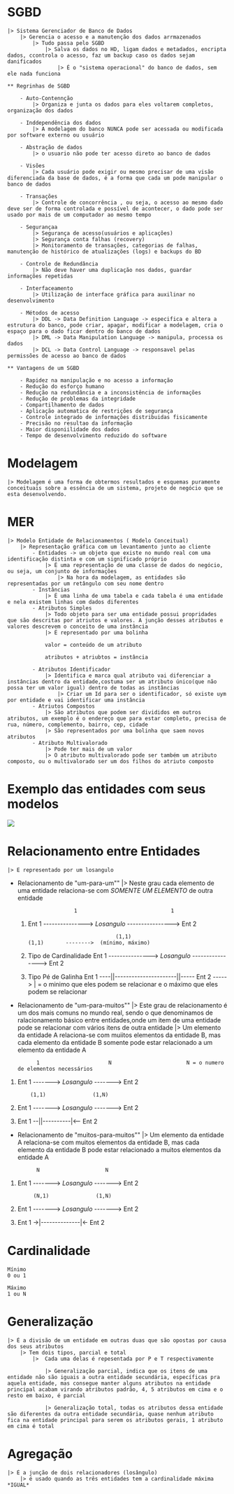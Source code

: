  # SGBD
    |> Sistema Gerenciador de Banco de Dados
        |> Gerencia o acesso e a manutenção dos dados arrmazenados 
            |> Tudo passa pelo SGBD
                |> Salva os dados no HD, ligam dados e metadados, encripta dados, ccontrola o acesso, faz um backup caso os dados sejam danificados
                    |> É o "sistema operacional" do banco de dados, sem ele nada funciona

    ** Regrinhas de SGBD

        - Auto-Contennção 
            |> Organiza e junta os dados para eles voltarem completos, organização dos dados
        
        - Inddependência dos dados
            |> A modelagem do banco NUNCA pode ser acessada ou modificada por software externo ou usuário

        - Abstração de dados
            |> o usuario não pode ter acesso direto ao banco de dados

        - Visões
            |> Cada usuário pode exigir ou mesmo precisar de uma visão diferenciada da base de dados, é a forma que cada um pode manipular o banco de dados
        
        - Transações
            |> Controle de concorrência , ou seja, o acesso ao mesmo dado deve ser de forma controlada e possível de acontecer, o dado pode ser usado por mais de um computador ao mesmo tempo

        - Segurançaa
            |> Segurança de acesso(usuários e aplicações)
            |> Segurança conta falhas (recovery)
            |> Monitoramento de transações, categorias de falhas, manutenção de histórico de atualizações (logs) e backups do BD
        
        - Controle de Redundância 
            |> Não deve haver uma duplicação nos dados, guardar informações repetidas

        - Interfaceamento
            |> Utilização de interface gráfica para auxilinar no desenvolvimento

        - Métodos de acesso
            |> DDL -> Data Definition Language -> especifica e altera a estrutura do banco, pode criar, apagar, modificar a modelagem, cria o espaço para o dado ficar dentro do banco de dados
            |> DML -> Data Manipulation Language -> manipula, processa os dados
            |> DCL -> Data Control Language -> responsavel pelas permissões de acesso ao banco de dados

    ** Vantagens de um SGBD

        - Rapidez na manipulação e no acesso a informação
        - Redução do esforço humano
        - Redução na redundância e a inconsistência de informações
        - Redução de problemas da integridade 
        - Compartilhamento de dados
        - Aplicação automatica de restrições de segurança
        - Controle integrado de informações distribuidas fisicamente
        - Precisão no resultao da informação
        - Maior disponiilidade dos dados
        - Tempo de desenvolvimento reduzido do software

# Modelagem
    |> Modelagem é uma forma de obtermos resultados e esquemas puramente conceituais sobre a essência de um sistema, projeto de negócio que se esta desenvolvendo.



# MER 
    |> Modelo Entidade de Relacionamentos ( Modelo Conceitual)
        |> Representação gráfica com um levantamento junto ao cliente 
            - Entidades -> um objeto que existe no mundo real com uma identificação distinta e com um significado próprio
                |> É uma representação de uma classe de dados do negócio, ou seja, um conjunto de informações
                    |> Na hora da modelagem, as entidades são representadas por um retângulo com seu nome dentro
            - Instâncias
                |> É uma linha de uma tabela e cada tabela é uma entidade e nela existem linhas com dados diferentes
            - Atributos Simples
                |> Todo objeto para ser uma entidade possui propridades que são descritas por atriutos e valores. A junção desses atributos e valores descrevem o conceito de uma instância
                |> É representado por uma bolinha

                valor = conteúdo de um atributo
                
                atributos + atriubtos = instância
            
            - Atributos Identificador
                |> Identifica e marca qual atributo vai diferenciar a instâncias dentro da entidade,costuma ser um atributo único(que não possa ter um valor igual) dentro de todas as instâncias
                    |> Criar um Id para ser o identificador, só existe uym por entidade e vai identificar uma instância 
            - Atriutos Compostos
                |> São atributos que podem ser divididos em outros atributos, um exemplo é o endereço que para estar completo, precisa de rua, número, complemento, bairro, cep, cidade 
                |> São representados por uma bolinha que saem novos atributos
            - Atributo Multivalorado
                |> Pode ter mais de um valor
                |> O atributo multivalorado pode ser também um atributo composto, ou o multivalorado ser um dos filhos do atriuto composto


# Exemplo das entidades com seus modelos
![](./modelo.png)

# Relacionamento entre Entidades
    |> E representado por um losangulo

- Relacionamento de "um-para-um""
    |> Neste grau cada elemento de uma entidade relaciona-se com *SOMENTE UM ELEMENTO* de outra entidade
                
                        1                              1
  1)    Ent 1 ---------------> *Losangulo* ----------------> Ent 2


                                        (1,1)                           (1,1)       -------->  (mínimo, máximo)
  2) Tipo de Cardinalidade     Ent 1 ---------------> *Losangulo* ----------------> Ent 2


                                                 
  3)  Tipo Pé de Galinha     Ent 1 ----||----------------------||----- Ent 2 -----> | = o minimo que eles podem se relacionar e o máximo que eles podem se relacionar


- Relacionamento de "um-para-muitos""
    |> Este grau de relacionamento é um dos mais comuns no mundo real, sendo o que denominamos de ralacionamento básico entre entidades,onde um item de uma entidade pode se relacionar com vários itens de outra entidade
        |> Um elemento da entidade A relaciona-se com muiitos elementos da entidade B, mas cada elemento da entidade B somente pode estar relacionado a um elemento da entidade A


            1                      N                        N = o numero de elementos necessários
1)  Ent 1 -------> *Losangulo* -------> Ent 2


            (1,1)               (1,N)
2) Ent 1 -------> *Losangulo* -------> Ent 2

3)  Ent 1 --||----------|<-- Ent 2

- Relacionamento de "muitos-para-muitos""
    |> Um elemento da entidade A relaciona-se com muitos elementos da entidade B, mas cada elemento da entidade B pode estar relacionado a muitos elementos da entidade A

            N                     N
1) Ent 1 -------> *Losangulo* -------> Ent 2

            (N,1)               (1,N)
2) Ent 1 -------> *Losangulo* -------> Ent 2


3) Ent 1 ->|--------------|<- Ent 2



# Cardinalidade

    Mínimo
    0 ou 1  

    Máximo
    1 ou N
     
# Generalização 
    |> É a divisão de um entidade em outras duas que são opostas por causa dos seus atributos
        |> Tem dois tipos, parcial e total
            |>  Cada uma delas é repesentada por P e T respectivamente
                
                |> Generalização parcial, indica que os itens de uma entidade não são iguais a outra entidade secundária, específicas pra aquela entidade, mas consegue manter alguns atributos na entidade principal acabam virando atributos padrão, 4, 5 atributos em cima e o resto em baixo, é parcial
                
                |> Generalização total, todas os atributos dessa entidade são diferentes da outra entidade secundária, quase nenhum atributo fica na entidade principal para serem os atributos gerais, 1 atributo em cima é total

# Agregação
    |> É a junção de dois relacionadores (losângulo)
        |> é usado quando as três entidades tem a cardinalidade máxima *IGUAL*                                                         